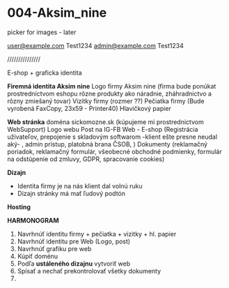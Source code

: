 # 004-Aksim_nine

picker for images - later

user@example.com
Test1234
admin@example.com
Test1234

///////////////

E-shop + graficka identita

**Firemná identita Aksim nine**
Logo firmy Aksim nine (firma bude ponúkat prostredníctvom eshopu rôzne produkty ako náradnie, zháhradnictvo a rôzny zmiešaný tovar)
Vizitky firmy (rozmer ??)
Pečiatka firmy (Bude vyrobená FaxCopy, 23x59 - Printer40)
Hlavičkový papier

**Web stránka**
doména sickomozne.sk (kúpujeme mi prostrednictvom WebSupport)
Logo webu
Post na IG-FB
Web - E-shop (Registrácia užívateľov, prepojenie s skladovým softwarom -klient ešte presne neudal aký- , admin prístup, platobná brana ČSOB, )
Dokumenty (reklamačný poriadok, reklamačný formulár, všeobecné obchodné podmienky, formulár na odstúpenie od zmluvy, GDPR, spracovanie cookies)

**Dizajn**

- Identita firmy je na nás klient dal volnú ruku
- Dizajn stránky má mať ľudový podtón

**Hosting**

**HARMONOGRAM**

1. Navrhnúť identitu firmy + pečiatka + vizitky + hl. papier
2. Navrhnúť identitu pre Web (Logo, post)
3. Navrhnúť grafiku pre web
4. Kúpiť doménu
5. Podľa **ustáleného dizajnu** vytvoriť web
6. Spísať a nechať prekontrolovať všetky dokumenty
7.
